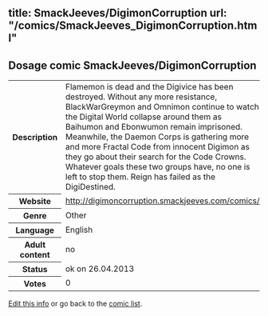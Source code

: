 title: SmackJeeves/DigimonCorruption
url: "/comics/SmackJeeves_DigimonCorruption.html"
---
Dosage comic SmackJeeves/DigimonCorruption
-----------------------------------------

<p id="msg"></p>
<script type="text/javascript">
if (window.location.search === '?edit_info_mail=sent_ok') {
  var elem = document.getElementById("msg");
  elem.innerHTML = 'Edited information sucessfully sent.';
  elem.className = 'ok';
}
</script>
<table class="comicinfo">
<tr>
<th>Description</th><td>Flamemon is dead and the Digivice has been destroyed. Without any more resistance, BlackWarGreymon and Omnimon continue to watch the Digital World collapse around them as Baihumon and Ebonwumon remain imprisoned. Meanwhile, the Daemon Corps is gathering more and more Fractal Code from innocent Digimon as they go about their search for the Code Crowns. Whatever goals these two groups have, no one is left to stop them. Reign has failed as the DigiDestined.</td>
</tr>
<tr>
<th>Website</th><td><a href="http://digimoncorruption.smackjeeves.com/comics/">http://digimoncorruption.smackjeeves.com/comics/</a></td>
</tr>
<tr>
<th>Genre</th><td>Other</td>
</tr>
<tr>
<th>Language</th><td>English</td>
</tr>
<tr>
<th>Adult content</th><td>no</td>
</tr>
<tr>
<th>Status</th><td>ok on 26.04.2013</td>
</tr>
<tr>
<th>Votes</th><td>0</td>
</tr>
</table>

[Edit this info](SmackJeeves_DigimonCorruption_edit.html) or go back to the [comic list](../comic-index.html).
